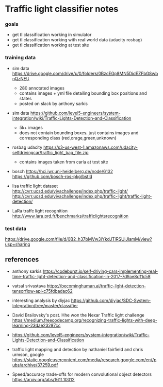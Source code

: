 # Traffic light classifier notes

### goals

- get tl classification working in simulator
- get tl classification working with real world data (udacity rosbag)
- get tl classification working at test site


### training data

- sim data https://drive.google.com/drive/u/0/folders/0BzcEGp8MN5DidEZFbG8wbnQzNEU
	- 280 annotated images 
	- contains images + yml file detailing bounding box positions and states
	- posted on slack by anthony sarkis 

- sim data https://github.com/level5-engineers/system-integration/wiki/Traffic-Lights-Detection-and-Classification
	- 5k+ images
	- does not contain bounding boxes. just contains images and corresponding class (red,orage,green,unknown)

- rosbag udacity https://s3-us-west-1.amazonaws.com/udacity-selfdrivingcar/traffic_light_bag_file.zip
	- contains images taken from carla at test site

- bosch 
https://hci.iwr.uni-heidelberg.de/node/6132
https://github.com/bosch-ros-pkg/bstld

- lisa traffic light dataset
http://cvrr.ucsd.edu/vivachallenge/index.php/traffic-light/
http://cvrr.ucsd.edu/vivachallenge/index.php/traffic-light/traffic-light-detection/

- LaRa traffc light recognition
http://www.lara.prd.fr/benchmarks/trafficlightsrecognition

### test data

https://drive.google.com/file/d/0B2_h37bMVw3iYkdJTlRSUlJIamM/view?usp=sharing


## references

- anthony sarkis
https://codeburst.io/self-driving-cars-implementing-real-time-traffic-light-detection-and-classification-in-2017-7d9ae8df1c58

- vatsal srivastava
https://becominghuman.ai/traffic-light-detection-tensorflow-api-c75fdbadac62

- interesting analysis by diyjac
https://github.com/diyjac/SDC-System-Integration/tree/master/classifier

- David Brailovsky's post. Hhe won the Nexar Traffic light challenge
https://medium.freecodecamp.org/recognizing-traffic-lights-with-deep-learning-23dae23287cc

- https://github.com/level5-engineers/system-integration/wiki/Traffic-Lights-Detection-and-Classification


- traffic light mapping and detection by nathaniel fairfield and chris urmson, google https://static.googleusercontent.com/media/research.google.com/en//pubs/archive/37259.pdf

- Speed/accuracy trade-offs for modern convolutional object detectors https://arxiv.org/abs/1611.10012